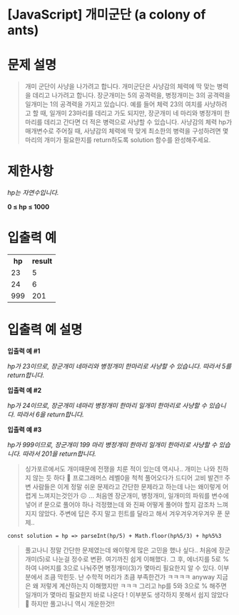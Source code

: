 # [JavaScript] 개미군단 (a colony of ants)

# 문제 설명
> 개미 군단이 사냥을 나가려고 합니다. 개미군단은 사냥감의 체력에 딱 맞는 병력을 데리고 나가려고 합니다. 장군개미는 5의 공격력을, 병정개미는 3의 공격력을 일개미는 1의 공격력을 가지고 있습니다. 예를 들어 체력 23의 여치를 사냥하려고 할 때, 일개미 23마리를 데리고 가도 되지만, 장군개미 네 마리와 병정개미 한 마리를 데리고 간다면 더 적은 병력으로 사냥할 수 있습니다. 사냥감의 체력 hp가 매개변수로 주어질 때, 사냥감의 체력에 딱 맞게 최소한의 병력을 구성하려면 몇 마리의 개미가 필요한지를 return하도록 solution 함수를 완성해주세요.

# 제한사항
*hp는 자연수입니다.*

**0 ≤ hp ≤ 1000**

# 입출력 예
<table>
<tr><th>hp</th>	<th>result</th></tr>
<tr><td>23</td><td>5</td></tr>
<tr><td>24</td><td>6</td></tr>
<tr><td>999</td><td>201</td></tr>
</table>	

# 입출력 예 설명
**입출력 예 #1**

*hp가 23이므로, 장군개미 네마리와 병정개미 한마리로 사냥할 수 있습니다. 따라서 5를 return합니다.*

**입출력 예 #2**

*hp가 24이므로, 장군개미 네마리 병정개미 한마리 일개미 한마리로 사냥할 수 있습니다. 따라서 6을 return합니다.*

**입출력 예 #3**

*hp가 999이므로, 장군개미 199 마리 병정개미 한마리 일개미 한마리로 사냥할 수 있습니다. 따라서 201을 return합니다.*

> 싱가포르에서도 개미때문에 전쟁을 치룬 적이 있는데 역시나.. 개미는 나와 친하지 않는 듯 하다 🥲 프로그래머스 레벨0을 척척 풀어오다가 드디어 고비 발견!! 주변 사람들은 이게 정말 쉬운 문제라고 간단한 문제라고 하는데 나는 왜이렇게 어렵게 느껴지는것인가 😖 ... 처음엔 장군개미, 병정개미, 일개미의 파워를 변수에 넣어 if 문으로 풀어야 하나 걱정했는데 와 진짜 어떻게 풀어야 할지 감조차 느껴지지 않았다. 주변에 답은 주지 말고 힌트를 달라고 해서 겨우겨우겨우겨우 푼 문제..

```
const solution = hp => parseInt(hp/5) + Math.floor(hp%5/3) + hp%5%3

```

> 풀고나니 정말 간단한 문제였는데 왜이렇게 많은 고민을 했나 싶다.. 처음에 장군개미(5)로 나눈걸 정수로 변환. 여기까진 쉽게 이해했다. 그 후, 에너지를 5로 % 하여 나머지를 3으로 나눠주면 병정개미(3)가 몇마리 필요한지 알 수 있다. 이부분에서 조큼 막힌듯. 난 수학적 머리가 초큼 부족한건가 ㅋㅋㅋㅋ anyway 지금은 왜 저렇게 계산하는지 이해했지만 ㅋㅋㅋ 그리고 hp를 5와 3으로 % 해주면 일개미가 몇마리 필요한지 바로 나온다 ! 이부분도 생각하지 못해서 쉽지 않았다 🥲 하지만 풀고나니 역시 개운한것!! 


